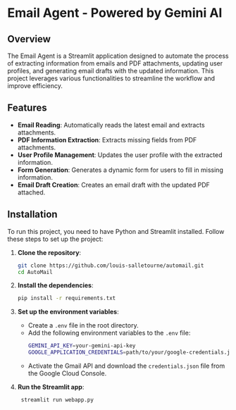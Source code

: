 # Email Agent - Powered by Gemini AI

## Overview

The Email Agent is a Streamlit application designed to automate the process of extracting information from emails and PDF attachments, updating user profiles, and generating email drafts with the updated information. This project leverages various functionalities to streamline the workflow and improve efficiency.

## Features

- **Email Reading**: Automatically reads the latest email and extracts attachments.
- **PDF Information Extraction**: Extracts missing fields from PDF attachments.
- **User Profile Management**: Updates the user profile with the extracted information.
- **Form Generation**: Generates a dynamic form for users to fill in missing information.
- **Email Draft Creation**: Creates an email draft with the updated PDF attached.

## Installation

To run this project, you need to have Python and Streamlit installed. Follow these steps to set up the project:

1. **Clone the repository**:
   ```bash
   git clone https://github.com/louis-salletourne/automail.git
   cd AutoMail
   ```

2. **Install the dependencies**:
   ```bash
   pip install -r requirements.txt
   ```

3. **Set up the environment variables**:
    - Create a `.env` file in the root directory.
    - Add the following environment variables to the `.env` file:
      ```bash
      GEMINI_API_KEY=your-gemini-api-key
      GOOGLE_APPLICATION_CREDENTIALS=path/to/your/google-credentials.json
      ```
    - Activate the Gmail API and download the `credentials.json` file from the Google Cloud Console.

4. **Run the Streamlit app**:
   ```bash
    streamlit run webapp.py
    ```

